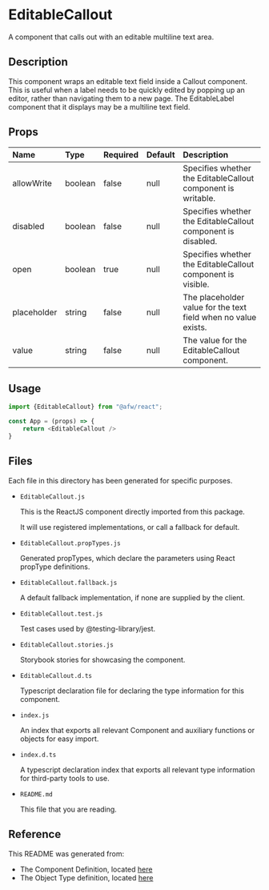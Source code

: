 # EditableCallout

A component that calls out with an editable multiline text area.

## Description
This component wraps an editable text field inside a Callout component.  This is useful when a label needs to be quickly edited by popping up an editor, rather than navigating them to a new page.  The EditableLabel component that it displays may be a multiline text field.

## Props
| Name | Type | Required | Default | Description |
|:----------|:----------|:----|:------------|:------------|
|allowWrite|boolean|false|null|Specifies whether the EditableCallout component is writable.|
|disabled|boolean|false|null|Specifies whether the EditableCallout component is disabled.|
|open|boolean|true|null|Specifies whether the EditableCallout component is visible.|
|placeholder|string|false|null|The placeholder value for the text field when no value exists.|
|value|string|false|null|The value for the EditableCallout component.|

## Usage
```js
import {EditableCallout} from "@afw/react";

const App = (props) => {
    return <EditableCallout />
}
```

## Files
Each file in this directory has been generated for specific purposes.
 * `EditableCallout.js`

   This is the ReactJS component directly imported from this package.

   It will use registered implementations, or call a fallback for default.
 * `EditableCallout.propTypes.js`

   Generated propTypes, which declare the parameters using React propType definitions.

 * `EditableCallout.fallback.js`

   A default fallback implementation, if none are supplied by the client.

 * `EditableCallout.test.js`

   Test cases used by @testing-library/jest.

 * `EditableCallout.stories.js`

   Storybook stories for showcasing the component.

 * `EditableCallout.d.ts`

   Typescript declaration file for declaring the type information for this component.

 * `index.js`

   An index that exports all relevant Component and auxiliary functions or objects for easy import.

 * `index.d.ts`

   A typescript declaration index that exports all relevant type information for third-party tools to use.

 * `README.md`

   This file that you are reading.

## Reference
This README was generated from:
  * The Component Definition, located [here](/src/afw_components/generate/objects/_AdaptiveLayoutComponentType_/EditableCallout.json)
  * The Object Type definition, located [here](/src/afw_components/generate/objects/_AdaptiveObjectType_/_AdaptiveLayoutComponentType_EditableCallout.json)

